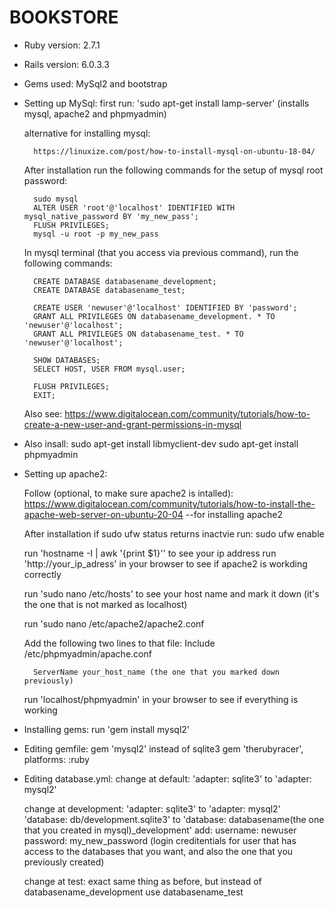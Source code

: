 # BOOKSTORE

* Ruby version: 2.7.1

* Rails version: 6.0.3.3

* Gems used: MySql2 and bootstrap

* Setting up MySql:
    first run: 'sudo apt-get install lamp-server' (installs mysql, apache2 and phpmyadmin)

    alternative for installing mysql:

        https://linuxize.com/post/how-to-install-mysql-on-ubuntu-18-04/

    After installation run the following commands for the setup of mysql root password:
        
        sudo mysql
        ALTER USER 'root'@'localhost' IDENTIFIED WITH mysql_native_password BY 'my_new_pass';
        FLUSH PRIVILEGES;
        mysql -u root -p my_new_pass

    In mysql terminal (that you access via previous command), run the following commands:

        CREATE DATABASE databasename_development;
        CREATE DATABASE databasename_test;
        
        CREATE USER 'newuser'@'localhost' IDENTIFIED BY 'password';
        GRANT ALL PRIVILEGES ON databasename_development. * TO 'newuser'@'localhost';
        GRANT ALL PRIVILEGES ON databasename_test. * TO 'newuser'@'localhost';

        SHOW DATABASES;
        SELECT HOST, USER FROM mysql.user;

        FLUSH PRIVILEGES;
        EXIT;

    Also see: https://www.digitalocean.com/community/tutorials/how-to-create-a-new-user-and-grant-permissions-in-mysql

* Also insall:
    sudo apt-get install libmyclient-dev
    sudo apt-get install phpmyadmin

* Setting up apache2:

    Follow (optional, to make sure apache2 is intalled): https://www.digitalocean.com/community/tutorials/how-to-install-the-apache-web-server-on-ubuntu-20-04 --for installing apache2
    
    After installation if sudo ufw status returns inactvie run: sudo ufw enable

    run 'hostname -I | awk '{print $1}'' to see your ip address
    run 'http://your_ip_adress' in your browser to see if apache2 is workding correctly

    run 'sudo nano /etc/hosts' to see your host name and mark it down (it's the one that is not marked as localhost)

    run 'sudo nano /etc/apache2/apache2.conf

    Add the following two lines to that file:
        Include /etc/phpmyadmin/apache.conf

        ServerName your_host_name (the one that you marked down previously)

    run 'localhost/phpmyadmin' in your browser to see if everything is working

* Installing gems:
    run 'gem install mysql2'    

* Editing gemfile:
    gem 'mysql2' instead of sqlite3
    gem 'therubyracer', platforms: :ruby

* Editing database.yml:
    change at default: 
        'adapter: sqlite3' to 'adapter: mysql2'
    
    change at development: 
        'adapter: sqlite3' to 'adapter: mysql2'
        'database: db/development.sqlite3' to 'database: databasename(the one that you created in mysql)_development'
        add:
        username: newuser
        password: my_new_password
        (login creditentials for user that has access to the databases that you want, and also the one that you previously created)

    change at test:
        exact same thing as before, but instead of databasename_development use databasename_test
